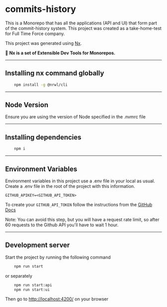 # commits-history

This is a Monorepo that has all the applications (API and UI) that form part of the commit-history system. This project was created as a take-home-test for Full Time Force company.

This project was generated using [Nx](https://nx.dev).

🔎 **Nx is a set of Extensible Dev Tools for Monorepos.**

---

## Installing nx command globally

```sh
    npm install -g @nrwl/cli
```

---

## Node Version

Ensure you are using the version of Node specified in the .nvmrc file

---

## Installing dependencies

```sh
    npm i
```

---

## Environment Variables

Environment variables in this project use a .env file in your local as usual. 
Create a .env file in the root of the project with this information.
``` 
GITHUB_APIKEY=<GITHUB_API_TOKEN>
```

To create your `GITHUB_API_TOKEN` follow the instructions from the [GitHub Docs](https://docs.github.com/en/authentication/keeping-your-account-and-data-secure/creating-a-personal-access-token#creating-a-personal-access-token-classic)

Note: You can avoid this step, but you will have a request rate limit, so after 60 requests to the Github API you'll have to wait 1 hour.

---

## Development server

Start the project by running the following command

```sh
    npm run start
```

or separately

```sh
    npm run start:api
    npm run start:ui
```

Then go to [http://localhost:4200/](http://localhost:4200/) on your browser
